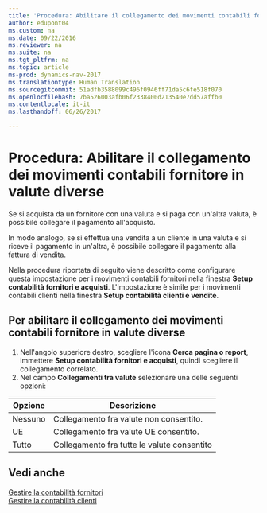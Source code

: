 ```yaml
---
title: 'Procedura: Abilitare il collegamento dei movimenti contabili fornitore in valute diverse'
author: edupont04
ms.custom: na
ms.date: 09/22/2016
ms.reviewer: na
ms.suite: na
ms.tgt_pltfrm: na
ms.topic: article
ms-prod: dynamics-nav-2017
ms.translationtype: Human Translation
ms.sourcegitcommit: 51adfb3588099c496f0946ff71da5c6fe518f070
ms.openlocfilehash: 7ba526003afb06f2338400d213540e7dd57affb0
ms.contentlocale: it-it
ms.lasthandoff: 06/26/2017

---
```


# <a name="how-to-enable-application-of-ledger-entries-in-different-currencies"></a>Procedura: Abilitare il collegamento dei movimenti contabili fornitore in valute diverse
Se si acquista da un fornitore con una valuta e si paga con un'altra valuta, è possibile collegare il pagamento all'acquisto.

In modo analogo, se si effettua una vendita a un cliente in una valuta e si riceve il pagamento in un'altra, è possibile collegare il pagamento alla fattura di vendita.

Nella procedura riportata di seguito viene descritto come configurare questa impostazione per i movimenti contabili fornitori nella finestra **Setup contabilità fornitori e acquisti**. L'impostazione è simile per i movimenti contabili clienti nella finestra **Setup contabilità clienti e vendite**.

## <a name="to-enable-application-of-vendor-ledger-entries-in-different-currencies"></a>Per abilitare il collegamento dei movimenti contabili fornitore in valute diverse
1. Nell'angolo superiore destro, scegliere l'icona **Cerca pagina o report**, immettere **Setup contabilità fornitori e acquisti**, quindi scegliere il collegamento correlato.
2. Nel campo **Collegamenti tra valute** selezionare una delle seguenti opzioni:

|Opzione |Descrizione |
|-------|------------|
|Nessuno|Collegamento fra valute non consentito.|
|UE|Collegamento fra valute UE consentito.|
|Tutto|Collegamento fra tutte le valute consentito

## <a name="see-also"></a>Vedi anche  
[Gestire la contabilità fornitori](payables-manage-payables.md)  
[Gestire la contabilità clienti](receivables-manage-receivables.md)

